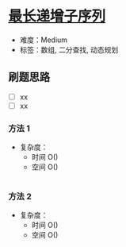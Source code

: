 # [最长递增子序列](https://leetcode-cn.com/problems/longest-increasing-subsequence/)

- 难度：Medium
- 标签：数组, 二分查找, 动态规划

## 刷题思路

- [ ] xx
- [ ] xx

### 方法 1

- 复杂度：
    - 时间 O()
    - 空间 O()

``` js

```

### 方法 2

- 复杂度：
    - 时间 O()
    - 空间 O()

``` js

```
